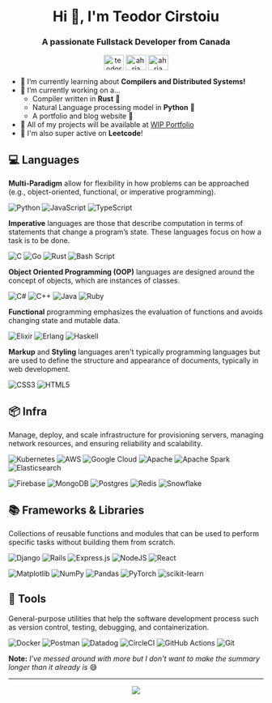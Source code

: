 <h1 align="center">Hi 🦆, I'm Teodor Cirstoiu</h1>
<h3 align="center">A passionate Fullstack Developer from Canada</h3>

<p align="center">
  <a href="https://linkedin.com/in/teodor-cirstoiu" target="blank"><img align="center" src="https://raw.githubusercontent.com/rahuldkjain/github-profile-readme-generator/master/src/images/icons/Social/linked-in-alt.svg" alt="teodor-cirstoiu" height="30" width="40" /></a>
  <a href="https://www.leetcode.com/ahria" target="blank"><img align="center" src="https://raw.githubusercontent.com/rahuldkjain/github-profile-readme-generator/master/src/images/icons/Social/leet-code.svg" alt="ahria" height="30" width="40" /></a>
  <a href="https://stackoverflow.com/users/28913972/ahria" target="blank"><img align="center" src="https://raw.githubusercontent.com/rahuldkjain/github-profile-readme-generator/master/src/images/icons/Social/stack-overflow.svg" alt="ahria" height="30" width="40" /></a>
</p>

- 🌱 I’m currently learning about **Compilers and Distributed Systems!**
- 🔭 I’m currently working on a...
  - Compiler written in **Rust** 🧱
  - Natural Language processing model in **Python** 🐍
  - A portfolio and blog website 💬
- 🎉 All of my projects will be available at [WIP Portfolio](https://github.com/C-Teo)
- 💛 I'm also super active on **Leetcode**!

## 💻 Languages

**Multi-Paradigm** allow for flexibility in how problems can be approached (e.g., object-oriented, functional, or imperative programming).

![Python](https://img.shields.io/badge/python-3670A0?style=for-the-badge&logo=python&logoColor=ffdd54) 
![JavaScript](https://img.shields.io/badge/javascript-%23323330.svg?style=for-the-badge&logo=javascript&logoColor=%23F7DF1E) 
![TypeScript](https://img.shields.io/badge/typescript-%23007ACC.svg?style=for-the-badge&logo=typescript&logoColor=white)

**Imperative** languages are those that describe computation in terms of statements that change a program’s state. These languages focus on how a task is to be done.

![C](https://img.shields.io/badge/c-%2300599C.svg?style=for-the-badge&logo=c&logoColor=white) 
![Go](https://img.shields.io/badge/go-%2300ADD8.svg?style=for-the-badge&logo=go&logoColor=white) 
![Rust](https://img.shields.io/badge/rust-%23000000.svg?style=for-the-badge&logo=rust&logoColor=white) 
![Bash Script](https://img.shields.io/badge/bash_script-%23121011.svg?style=for-the-badge&logo=gnu-bash&logoColor=white) 

**Object Oriented Programming (OOP)** languages are designed around the concept of objects, which are instances of classes. 

![C#](https://img.shields.io/badge/c%23-%23239120.svg?style=for-the-badge&logo=csharp&logoColor=white) 
![C++](https://img.shields.io/badge/c++-%2300599C.svg?style=for-the-badge&logo=c%2B%2B&logoColor=white) 
![Java](https://img.shields.io/badge/java-%23ED8B00.svg?style=for-the-badge&logo=openjdk&logoColor=white) 
![Ruby](https://img.shields.io/badge/ruby-%23CC342D.svg?style=for-the-badge&logo=ruby&logoColor=white) 

**Functional** programming emphasizes the evaluation of functions and avoids changing state and mutable data. 

![Elixir](https://img.shields.io/badge/elixir-%234B275F.svg?style=for-the-badge&logo=elixir&logoColor=white) 
![Erlang](https://img.shields.io/badge/Erlang-white.svg?style=for-the-badge&logo=erlang&logoColor=a90533) 
![Haskell](https://img.shields.io/badge/Haskell-5e5086?style=for-the-badge&logo=haskell&logoColor=white) 

**Markup** and **Styling** languages aren't typically programming languages but are used to define the structure and appearance of documents, typically in web development.

![CSS3](https://img.shields.io/badge/css3-%231572B6.svg?style=for-the-badge&logo=css3&logoColor=white) 
![HTML5](https://img.shields.io/badge/html5-%23E34F26.svg?style=for-the-badge&logo=html5&logoColor=white) 


## 📦 Infra
Manage, deploy, and scale infrastructure for provisioning servers, managing network resources, and ensuring reliability and scalability.

![Kubernetes](https://img.shields.io/badge/kubernetes-%23326ce5.svg?style=for-the-badge&logo=kubernetes&logoColor=white) 
![AWS](https://img.shields.io/badge/AWS-%23FF9900.svg?style=for-the-badge&logo=amazon-aws&logoColor=white) 
![Google Cloud](https://img.shields.io/badge/GoogleCloud-%234285F4.svg?style=for-the-badge&logo=google-cloud&logoColor=white) 
![Apache](https://img.shields.io/badge/apache-%23D42029.svg?style=for-the-badge&logo=apache&logoColor=white) 
![Apache Spark](https://img.shields.io/badge/Apache%20Spark-FDEE21?style=for-the-badge&logo=apachespark&logoColor=black) 
![Elasticsearch](https://img.shields.io/badge/elasticsearch-%230377CC.svg?style=for-the-badge&logo=elasticsearch&logoColor=white) 

![Firebase](https://img.shields.io/badge/firebase-%23039BE5.svg?style=for-the-badge&logo=firebase) 
![MongoDB](https://img.shields.io/badge/MongoDB-%234ea94b.svg?style=for-the-badge&logo=mongodb&logoColor=white) 
![Postgres](https://img.shields.io/badge/postgres-%23316192.svg?style=for-the-badge&logo=postgresql&logoColor=white) 
![Redis](https://img.shields.io/badge/redis-%23DD0031.svg?style=for-the-badge&logo=redis&logoColor=white) 
![Snowflake](https://img.shields.io/badge/snowflake-%2329B5E8.svg?style=for-the-badge&logo=snowflake&logoColor=white)

## 📚 Frameworks & Libraries
Collections of reusable functions and modules that can be used to perform specific tasks without building them from scratch.

![Django](https://img.shields.io/badge/django-%23092E20.svg?style=for-the-badge&logo=django&logoColor=white) 
![Rails](https://img.shields.io/badge/rails-%23CC0000.svg?style=for-the-badge&logo=ruby-on-rails&logoColor=white) 
![Express.js](https://img.shields.io/badge/express.js-%23404d59.svg?style=for-the-badge&logo=express&logoColor=%2361DAFB) 
![NodeJS](https://img.shields.io/badge/node.js-6DA55F?style=for-the-badge&logo=node.js&logoColor=white) 
![React](https://img.shields.io/badge/react-%2320232a.svg?style=for-the-badge&logo=react&logoColor=%2361DAFB) 

![Matplotlib](https://img.shields.io/badge/Matplotlib-%23ffffff.svg?style=for-the-badge&logo=Matplotlib&logoColor=black) 
![NumPy](https://img.shields.io/badge/numpy-%23013243.svg?style=for-the-badge&logo=numpy&logoColor=white) 
![Pandas](https://img.shields.io/badge/pandas-%23150458.svg?style=for-the-badge&logo=pandas&logoColor=white) 
![PyTorch](https://img.shields.io/badge/PyTorch-%23EE4C2C.svg?style=for-the-badge&logo=PyTorch&logoColor=white) 
![scikit-learn](https://img.shields.io/badge/scikit--learn-%23F7931E.svg?style=for-the-badge&logo=scikit-learn&logoColor=white) 

## 🔨 Tools
General-purpose utilities that help the software development process such as version control, testing, debugging, and containerization. 

![Docker](https://img.shields.io/badge/docker-%230db7ed.svg?style=for-the-badge&logo=docker&logoColor=white) 
![Postman](https://img.shields.io/badge/Postman-FF6C37?style=for-the-badge&logo=postman&logoColor=white) 
![Datadog](https://img.shields.io/badge/datadog-%23632CA6.svg?style=for-the-badge&logo=datadog&logoColor=white) 
![CircleCI](https://img.shields.io/badge/circleci-%23161616.svg?style=for-the-badge&logo=circleci&logoColor=white) 
![GitHub Actions](https://img.shields.io/badge/github%20actions-%232671E5.svg?style=for-the-badge&logo=githubactions&logoColor=white) 
![Git](https://img.shields.io/badge/git-%23F05033.svg?style=for-the-badge&logo=git&logoColor=white)

**Note:** _I've messed around with more but I don't want to make the summary longer than it already is_ 😅

---

<p align="center">
  <a href="https://visitcount.itsvg.in"><img src="https://visitcount.itsvg.in/api?id=C-Teo&icon=10&color=13"></a>
</p>
